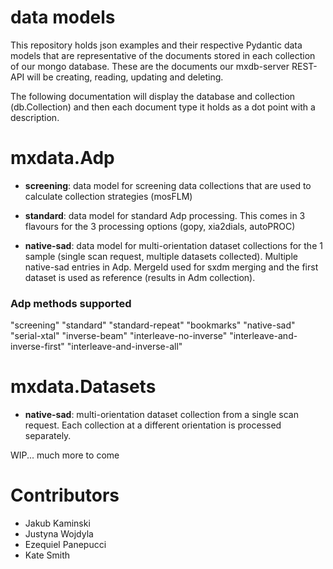 data models
===========

This repository holds json examples and their respective Pydantic data models that are representative of the documents stored in each collection of our mongo database. These are the documents our mxdb-server REST-API will be creating, reading, updating and deleting.

The following documentation will display the database and collection (db.Collection) and then each document type it holds as a dot point with a description.

mxdata.Adp
==========

* <b>screening</b>: data model for screening data collections that are used to calculate collection strategies (mosFLM)

* <b>standard</b>: data model for standard Adp processing. This comes in 3 flavours for the 3 processing options (gopy, xia2dials, autoPROC)

* <b>native-sad</b>: data model for multi-orientation dataset collections for the 1 sample (single scan request, multiple datasets collected). Multiple native-sad entries in Adp. MergeId used for sxdm merging and the first dataset is used as reference (results in Adm collection).

<h3>Adp methods supported</h3> 
"screening"
"standard"
"standard-repeat"
"bookmarks"
"native-sad"
"serial-xtal"
"inverse-beam"
"interleave-no-inverse"
"interleave-and-inverse-first"
"interleave-and-inverse-all"


mxdata.Datasets
===============

* <b>native-sad</b>: multi-orientation dataset collection from a single scan request. Each collection at a different orientation is processed separately. 

WIP... much more to come




Contributors
============
* Jakub Kaminski
* Justyna Wojdyla
* Ezequiel Panepucci
* Kate Smith
